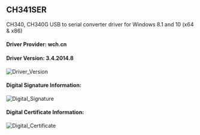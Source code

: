## CH341SER

CH340, CH340G USB to serial converter driver for Windows 8.1 and 10 (x64 &amp; x86)


#### Driver Provider: wch.cn

#### Driver Version: 3.4.2014.8

![Driver_Version](https://cdn.pilinux.me/images/CH341SER/CH340.PNG)

#### Digital Signature Information:

![Digital_Signature](https://cdn.pilinux.me/images/CH341SER/CH340_digital_signature.PNG)

#### Digital Certificate Information:

![Digital_Certificate](https://cdn.pilinux.me/images/CH341SER/CH340_digital_certificate.PNG)